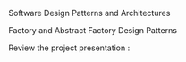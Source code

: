 Software Design Patterns and Architectures 

Factory and Abstract Factory Design Patterns

Review the project presentation :
